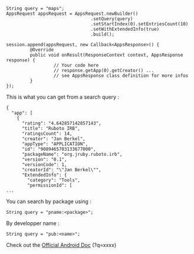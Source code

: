 
```
String query = "maps";
AppsRequest appsRequest = AppsRequest.newBuilder()
                                .setQuery(query)
                                .setStartIndex(0).setEntriesCount(10)
                                .setWithExtendedInfo(true)
                                .build();
                       
session.append(appsRequest, new Callback<AppsResponse>() {
         @Override
         public void onResult(ResponseContext context, AppsResponse response) {
                  // Your code here
                  // response.getApp(0).getCreator() ...
                  // see AppsResponse class definition for more infos
         }
});
```

This is what you can get from a search query :
```
{
  "app": [
    {
      "rating": "4.642857142857143",
      "title": "Ruboto IRB",
      "ratingsCount": 14,
      "creator": "Jan Berkel",
      "appType": "APPLICATION",
      "id": "9089465703133677000",
      "packageName": "org.jruby.ruboto.irb",
      "version": "0.1",
      "versionCode": 1,
      "creatorId": "\"Jan Berkel\"",
      "ExtendedInfo": {
        "category": "Tools",
        "permissionId": [
...
```

You can search by package using :
```
String query = "pname:<package>";
```

By developper name :
```
String query = "pub:<name>";
```

Check out the [Official Android Doc](http://developer.android.com/guide/publishing/publishing.html) (?q=xxxx)